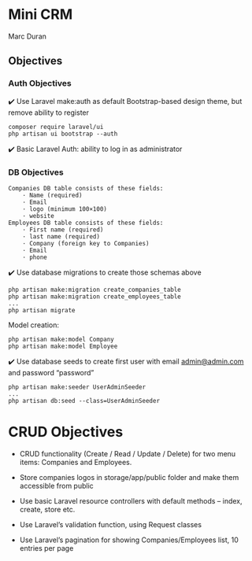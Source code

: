 
# Mini CRM
Marc Duran

## Objectives
### Auth Objectives
:heavy_check_mark: Use Laravel make:auth as default Bootstrap-based design theme, but remove ability to register

```
composer require laravel/ui
php artisan ui bootstrap --auth
```
:heavy_check_mark: Basic Laravel Auth: ability to log in as administrator

### DB Objectives
```
Companies DB table consists of these fields:
    · Name (required)
    · Email
    · logo (minimum 100×100)
    · website
Employees DB table consists of these fields:
    · First name (required)
    · last name (required)
    · Company (foreign key to Companies)
    · Email
    · phone
```
:heavy_check_mark: Use database migrations to create those schemas above
```
php artisan make:migration create_companies_table
php artisan make:migration create_employees_table
...
php artisan migrate
```
Model creation:
```
php artisan make:model Company
php artisan make:model Employee
```
:heavy_check_mark: Use database seeds to create first user with email admin@admin.com and password “password”
```
php artisan make:seeder UserAdminSeeder
...
php artisan db:seed --class=UserAdminSeeder
```

# CRUD Objectives
- CRUD functionality (Create / Read / Update / Delete) for two menu items: Companies and Employees.

- Store companies logos in storage/app/public folder and make them accessible from public
- Use basic Laravel resource controllers with default methods – index, create, store etc.
- Use Laravel’s validation function, using Request classes
- Use Laravel’s pagination for showing Companies/Employees list, 10 entries per page
